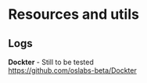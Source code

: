 # Resources and utils

## Logs

**Dockter** - Still to be tested\
https://github.com/oslabs-beta/Dockter
